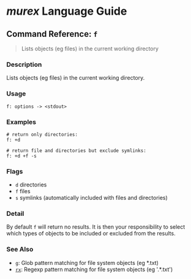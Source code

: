 # _murex_ Language Guide

## Command Reference: `f`

> Lists objects (eg files) in the current working directory

### Description

Lists objects (eg files) in the current working directory.

### Usage

    f: options -> <stdout>

### Examples

    # return only directories:
    f: +d
    
    # return file and directories but exclude symlinks:
    f: +d +f -s

### Flags

* `d`
    directories
* `f`
    files
* `s`
    symlinks (automatically included with files and directories)

### Detail

By default `f` will return no results. It is then your responsibility to select
which types of objects to be included or excluded from the results.

### See Also

* [`g`](../commands/g.md):
  Glob pattern matching for file system objects (eg *.txt)
* [`rx`](../commands/rx.md):
  Regexp pattern matching for file system objects (eg '.*\.txt')